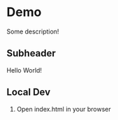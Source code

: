 # Demo

Some description!

## Subheader

Hello World!

## Local Dev

1. Open index.html in your browser

